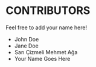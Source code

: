 # CONTRIBUTORS

Feel free to add your name here!

- John Doe
- Jane Doe
- Sarı Çizmeli Mehmet Ağa
- Your Name Goes Here
